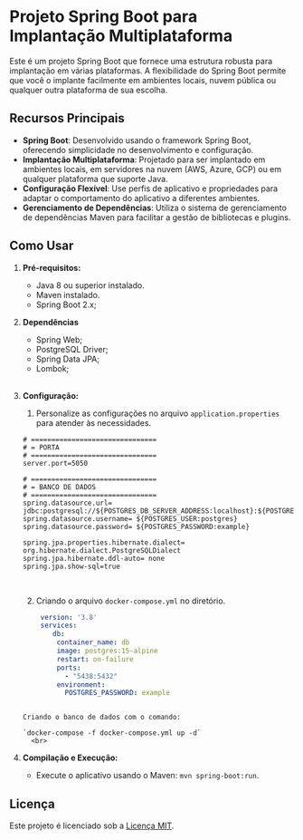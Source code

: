 # Projeto Spring Boot para Implantação Multiplataforma

Este é um projeto Spring Boot que fornece uma estrutura robusta para implantação em várias plataformas. A flexibilidade do Spring Boot permite que você o implante facilmente em ambientes locais, nuvem pública ou qualquer outra plataforma de sua escolha.

## Recursos Principais

* **Spring Boot**: Desenvolvido usando o framework Spring Boot, oferecendo simplicidade no desenvolvimento e configuração.
* **Implantação Multiplataforma**: Projetado para ser implantado em ambientes locais, em servidores na nuvem (AWS, Azure, GCP) ou em qualquer plataforma que suporte Java.
* **Configuração Flexível**: Use perfis de aplicativo e propriedades para adaptar o comportamento do aplicativo a diferentes ambientes.
* **Gerenciamento de Dependências**: Utiliza o sistema de gerenciamento de dependências Maven para facilitar a gestão de bibliotecas e plugins.

## Como Usar

1. **Pré-requisitos:**
   * Java 8 ou superior instalado.
   * Maven instalado.
   * Spring Boot 2.x;
   
2. **Dependências**
   - Spring Web;
   - PostgreSQL Driver;
   - Spring Data JPA;
   - Lombok;
   <br><br>
3. **Configuração:**

   1. Personalize as configurações no arquivo `application.properties` para atender às necessidades.
   
    ```shell
    # ===============================
    # = PORTA
    # ===============================
    server.port=5050
    
    # ===============================
    # = BANCO DE DADOS
    # ===============================
    spring.datasource.url= jdbc:postgresql://${POSTGRES_DB_SERVER_ADDRESS:localhost}:${POSTGRES_DB_SERVER_PORT:5438}/
    spring.datasource.username= ${POSTGRES_USER:postgres}
    spring.datasource.password= ${POSTGRES_PASSWORD:example}
    
    spring.jpa.properties.hibernate.dialect= org.hibernate.dialect.PostgreSQLDialect
    spring.jpa.hibernate.ddl-auto= none
    spring.jpa.show-sql=true
    ```
    <br>
    
   2. Criando o arquivo `docker-compose.yml` no diretório.

      ```yaml
       version: '3.8'
       services:
          db:
           container_name: db
           image: postgres:15-alpine
           restart: on-failure
           ports:
             - "5438:5432"
           environment:
             POSTGRES_PASSWORD: example
    ``` 
   
    Criando o banco de dados com o comando:
    
    `docker-compose -f docker-compose.yml up -d`   
      <br>
4. **Compilação e Execução:**
   * Execute o aplicativo usando o Maven: `mvn spring-boot:run`.

## Licença
Este projeto é licenciado sob a [Licença MIT](LICENSE).
